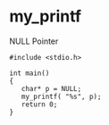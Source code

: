 # my_printf


NULL Pointer
```
#include <stdio.h>
  
int main()
{
   char* p = NULL;
   my_printf( "%s", p);
   return 0;
}
```

